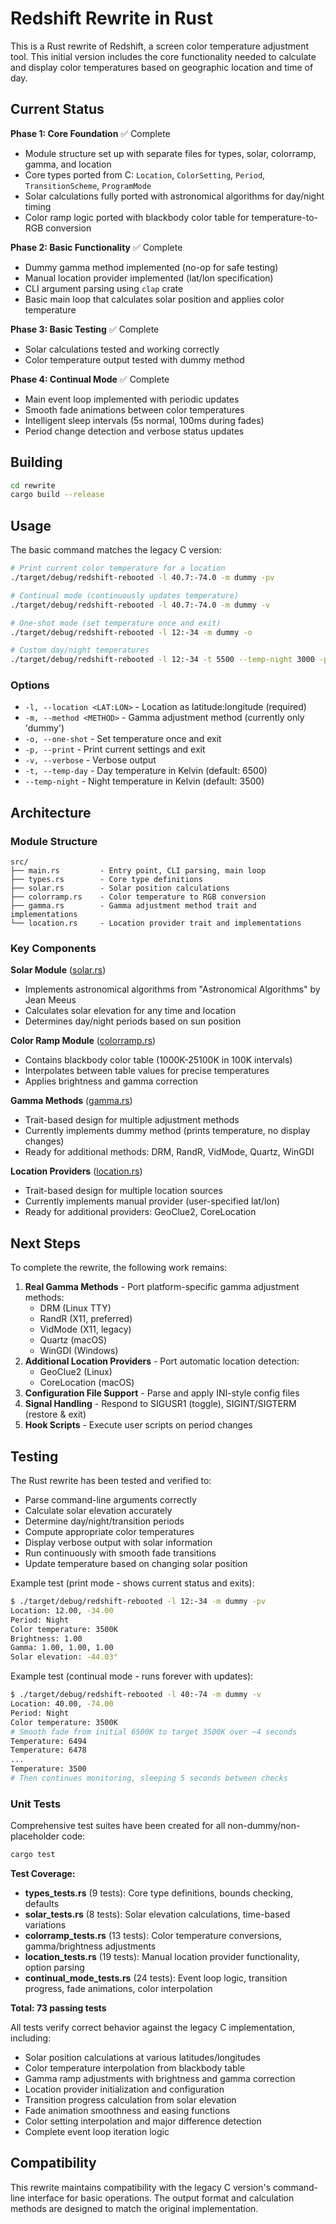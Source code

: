 # Redshift Rewrite in Rust

This is a Rust rewrite of Redshift, a screen color temperature adjustment tool. This initial version includes the core functionality needed to calculate and display color temperatures based on geographic location and time of day.

## Current Status

**Phase 1: Core Foundation** ✅ Complete
- Module structure set up with separate files for types, solar, colorramp, gamma, and location
- Core types ported from C: `Location`, `ColorSetting`, `Period`, `TransitionScheme`, `ProgramMode`
- Solar calculations fully ported with astronomical algorithms for day/night timing
- Color ramp logic ported with blackbody color table for temperature-to-RGB conversion

**Phase 2: Basic Functionality** ✅ Complete
- Dummy gamma method implemented (no-op for safe testing)
- Manual location provider implemented (lat/lon specification)
- CLI argument parsing using `clap` crate
- Basic main loop that calculates solar position and applies color temperature

**Phase 3: Basic Testing** ✅ Complete
- Solar calculations tested and working correctly
- Color temperature output tested with dummy method

**Phase 4: Continual Mode** ✅ Complete
- Main event loop implemented with periodic updates
- Smooth fade animations between color temperatures
- Intelligent sleep intervals (5s normal, 100ms during fades)
- Period change detection and verbose status updates

## Building

```bash
cd rewrite
cargo build --release
```

## Usage

The basic command matches the legacy C version:

```bash
# Print current color temperature for a location
./target/debug/redshift-rebooted -l 40.7:-74.0 -m dummy -pv

# Continual mode (continuously updates temperature)
./target/debug/redshift-rebooted -l 40.7:-74.0 -m dummy -v

# One-shot mode (set temperature once and exit)
./target/debug/redshift-rebooted -l 12:-34 -m dummy -o

# Custom day/night temperatures
./target/debug/redshift-rebooted -l 12:-34 -t 5500 --temp-night 3000 -p
```

### Options

- `-l, --location <LAT:LON>` - Location as latitude:longitude (required)
- `-m, --method <METHOD>` - Gamma adjustment method (currently only 'dummy')
- `-o, --one-shot` - Set temperature once and exit
- `-p, --print` - Print current settings and exit
- `-v, --verbose` - Verbose output
- `-t, --temp-day` - Day temperature in Kelvin (default: 6500)
- `--temp-night` - Night temperature in Kelvin (default: 3500)

## Architecture

### Module Structure

```
src/
├── main.rs         - Entry point, CLI parsing, main loop
├── types.rs        - Core type definitions
├── solar.rs        - Solar position calculations
├── colorramp.rs    - Color temperature to RGB conversion
├── gamma.rs        - Gamma adjustment method trait and implementations
└── location.rs     - Location provider trait and implementations
```

### Key Components

**Solar Module** ([solar.rs](src/solar.rs))
- Implements astronomical algorithms from "Astronomical Algorithms" by Jean Meeus
- Calculates solar elevation for any time and location
- Determines day/night periods based on sun position

**Color Ramp Module** ([colorramp.rs](src/colorramp.rs))
- Contains blackbody color table (1000K-25100K in 100K intervals)
- Interpolates between table values for precise temperatures
- Applies brightness and gamma correction

**Gamma Methods** ([gamma.rs](src/gamma.rs))
- Trait-based design for multiple adjustment methods
- Currently implements dummy method (prints temperature, no display changes)
- Ready for additional methods: DRM, RandR, VidMode, Quartz, WinGDI

**Location Providers** ([location.rs](src/location.rs))
- Trait-based design for multiple location sources
- Currently implements manual provider (user-specified lat/lon)
- Ready for additional providers: GeoClue2, CoreLocation

## Next Steps

To complete the rewrite, the following work remains:

1. **Real Gamma Methods** - Port platform-specific gamma adjustment methods:
   - DRM (Linux TTY)
   - RandR (X11, preferred)
   - VidMode (X11, legacy)
   - Quartz (macOS)
   - WinGDI (Windows)
2. **Additional Location Providers** - Port automatic location detection:
   - GeoClue2 (Linux)
   - CoreLocation (macOS)
3. **Configuration File Support** - Parse and apply INI-style config files
4. **Signal Handling** - Respond to SIGUSR1 (toggle), SIGINT/SIGTERM (restore & exit)
5. **Hook Scripts** - Execute user scripts on period changes

## Testing

The Rust rewrite has been tested and verified to:
- Parse command-line arguments correctly
- Calculate solar elevation accurately
- Determine day/night/transition periods
- Compute appropriate color temperatures
- Display verbose output with solar information
- Run continuously with smooth fade transitions
- Update temperature based on changing solar position

Example test (print mode - shows current status and exits):
```bash
$ ./target/debug/redshift-rebooted -l 12:-34 -m dummy -pv
Location: 12.00, -34.00
Period: Night
Color temperature: 3500K
Brightness: 1.00
Gamma: 1.00, 1.00, 1.00
Solar elevation: -44.03°
```

Example test (continual mode - runs forever with updates):
```bash
$ ./target/debug/redshift-rebooted -l 40:-74 -m dummy -v
Location: 40.00, -74.00
Period: Night
Color temperature: 3500K
# Smooth fade from initial 6500K to target 3500K over ~4 seconds
Temperature: 6494
Temperature: 6478
...
Temperature: 3500
# Then continues monitoring, sleeping 5 seconds between checks
```

### Unit Tests

Comprehensive test suites have been created for all non-dummy/non-placeholder code:

```bash
cargo test
```

**Test Coverage:**
- **types_tests.rs** (9 tests): Core type definitions, bounds checking, defaults
- **solar_tests.rs** (8 tests): Solar elevation calculations, time-based variations
- **colorramp_tests.rs** (13 tests): Color temperature conversions, gamma/brightness adjustments
- **location_tests.rs** (19 tests): Manual location provider functionality, option parsing
- **continual_mode_tests.rs** (24 tests): Event loop logic, transition progress, fade animations, color interpolation

**Total: 73 passing tests**

All tests verify correct behavior against the legacy C implementation, including:
- Solar position calculations at various latitudes/longitudes
- Color temperature interpolation from blackbody table
- Gamma ramp adjustments with brightness and gamma correction
- Location provider initialization and configuration
- Transition progress calculation from solar elevation
- Fade animation smoothness and easing functions
- Color setting interpolation and major difference detection
- Complete event loop iteration logic

## Compatibility

This rewrite maintains compatibility with the legacy C version's command-line interface for basic operations. The output format and calculation methods are designed to match the original implementation.

